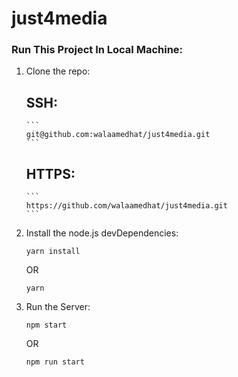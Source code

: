 # just4media

### Run This Project In Local Machine: 
 
 

1.  Clone the repo:

    ## SSH:

        ```
        git@github.com:walaamedhat/just4media.git
        ```
        
    
    ## HTTPS:
    
        ```
        https://github.com/walaamedhat/just4media.git
        ```
2.  Install the node.js devDependencies:
    ```
    yarn install
    ```
    OR 
    ```
    yarn
    ```
3.  Run the Server:
    ```
    npm start
    ```
    OR 
    ```
    npm run start
    ```
